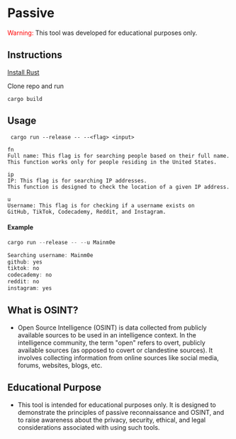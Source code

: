 # Passive

 <span style="color:red;">Warning:</span> This tool was developed for educational purposes only.


## Instructions

[Install Rust](https://www.rust-lang.org/tools/install)

Clone repo and run 
```
cargo build
```    

## Usage
```
 cargo run --release -- --<flag> <input> 
```
```
fn
Full name: This flag is for searching people based on their full name. 
This function works only for people residing in the United States.
```
```
ip
IP: This flag is for searching IP addresses. 
This function is designed to check the location of a given IP address.

```
```
u
Username: This flag is for checking if a username exists on 
GitHub, TikTok, Codecademy, Reddit, and Instagram.

```

#### Example
``` rs
cargo run --release -- --u Mainm0e

Searching username: Mainm0e
github: yes
tiktok: no
codecademy: no
reddit: no
instagram: yes

```


## What is OSINT?
- Open Source Intelligence (OSINT) is data collected from publicly available sources to be used in an intelligence context. In the intelligence community, the term "open" refers to overt, publicly available sources (as opposed to covert or clandestine sources). It involves collecting information from online sources like social media, forums, websites, blogs, etc.




## Educational Purpose

- This tool is intended for educational purposes only. It is designed to demonstrate the principles of passive reconnaissance and OSINT, and to raise awareness about the privacy, security, ethical, and legal considerations associated with using such tools.
